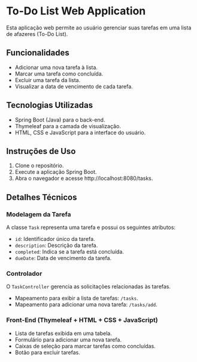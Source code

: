 # To-Do List Web Application

Esta aplicação web permite ao usuário gerenciar suas tarefas em uma lista de afazeres (To-Do List).

## Funcionalidades

- Adicionar uma nova tarefa à lista.
- Marcar uma tarefa como concluída.
- Excluir uma tarefa da lista.
- Visualizar a data de vencimento de cada tarefa.

## Tecnologias Utilizadas

- Spring Boot (Java) para o back-end.
- Thymeleaf para a camada de visualização.
- HTML, CSS e JavaScript para a interface do usuário.

## Instruções de Uso

1. Clone o repositório.
2. Execute a aplicação Spring Boot.
3. Abra o navegador e acesse http://localhost:8080/tasks.

## Detalhes Técnicos

### Modelagem da Tarefa

A classe `Task` representa uma tarefa e possui os seguintes atributos:

- `id`: Identificador único da tarefa.
- `description`: Descrição da tarefa.
- `completed`: Indica se a tarefa está concluída.
- `dueDate`: Data de vencimento da tarefa.

### Controlador

O `TaskController` gerencia as solicitações relacionadas às tarefas.

- Mapeamento para exibir a lista de tarefas: `/tasks`.
- Mapeamento para adicionar uma nova tarefa: `/tasks/add`.

### Front-End (Thymeleaf + HTML + CSS + JavaScript)

- Lista de tarefas exibida em uma tabela.
- Formulário para adicionar uma nova tarefa.
- Caixas de seleção para marcar tarefas como concluídas.
- Botão para excluir tarefas.


